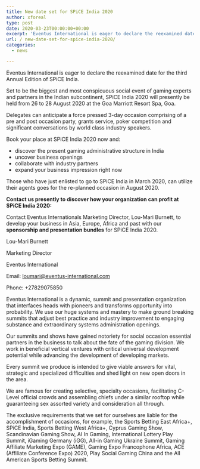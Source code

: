 ```yaml
---
title: New date set for SPiCE India 2020
author: xforeal 
type: post
date: 2020-03-23T00:00:00+00:00
excerpt: 'Eventus International is eager to declare the reexamined date for the third Annual Edition of SPiCE India '
url: / new-date-set-for-spice-india-2020/
categories:
  - news

---
```

Eventus International is eager to declare the reexamined date for the third Annual Edition of SPiCE India. 

Set to be the biggest and most conspicuous social event of gaming experts and partners in the Indian subcontinent, SPiCE India 2020 will presently be held from 26 to 28 August 2020 at the Goa Marriott Resort Spa, Goa. 

Delegates can anticipate a force pressed 3-day occasion comprising of a pre and post occasion party, grants service, poker competition and significant conversations by world class industry speakers. 

Book your place at SPiCE India 2020 now and: 

  * discover the present gaming administrative structure in India 
  * uncover business openings 
  * collaborate with industry partners 
  * expand your business impression right now 

Those who have just enlisted to go to SPiCE India in March 2020, can utilize their agents goes for the re-planned occasion in August 2020. 

**Contact us presently to discover how your organization can profit at SPiCE India 2020:** 

Contact Eventus Internationals Marketing Director, Lou-Mari Burnett, to develop your business in Asia, Europe, Africa and past with our **sponsorship and presentation bundles** for SPiCE India 2020. 

Lou-Mari Burnett 

Marketing Director 

Eventus International 

Email: loumari@eventus-international.com 

Phone: +27829075850 

Eventus International is a dynamic, summit and presentation organization that interfaces heads with pioneers and transforms opportunity into probability. We use our huge systems and mastery to make ground breaking summits that adjust best practice and industry improvement to engaging substance and extraordinary systems administration openings. 

Our summits and shows have gained notoriety for social occasion essential partners in the business to talk about the fate of the gaming division. We work in beneficial vertical ventures with critical universal development potential while advancing the development of developing markets. 

Every summit we produce is intended to give viable answers for vital, strategic and specialized difficulties and shed light on new open doors in the area. 

We are famous for creating selective, specialty occasions, facilitating C-Level official crowds and assembling chiefs under a similar rooftop while guaranteeing sex assorted variety and consideration all through. 

The exclusive requirements that we set for ourselves are liable for the accomplishment of occasions, for example, the Sports Betting East Africa+, SPiCE India, Sports Betting West Africa+, Cyprus Gaming Show, Scandinavian Gaming Show, AI In Gaming, International Lottery Play Summit, iGaming Germany (iGG), All-in Gaming Ukraine Summit, Gaming Affiliate Marketing Expo (GAME), Gaming Expo Francophone Africa, ACE (Affiliate Conference Expo) 2020, Play Social Gaming China and the All American Sports Betting Summit.